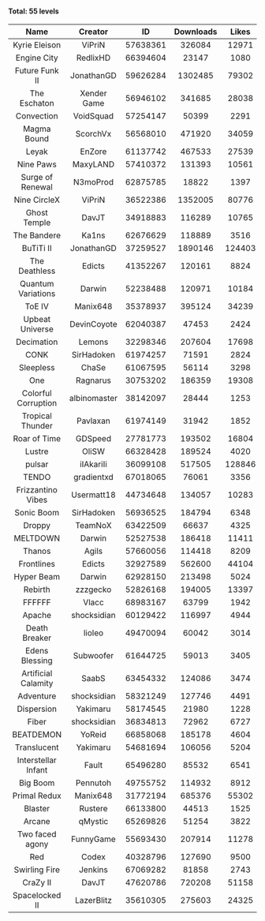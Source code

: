 #### Total: 55 levels

| Name | Creator | ID | Downloads | Likes |
|:---:|:---:|:---:|:---:|:---:|
| Kyrie Eleison | ViPriN | 57638361 | 326084 | 12971
| Engine City | RedlixHD | 66394604 | 23147 | 1080
| Future Funk II | JonathanGD | 59626284 | 1302485 | 79302
| The Eschaton | Xender Game | 56946102 | 341685 | 28038
| Convection | VoidSquad | 57254147 | 50399 | 2291
| Magma Bound | ScorchVx | 56568010 | 471920 | 34059
| Leyak | EnZore | 61137742 | 467533 | 27539
| Nine Paws | MaxyLAND | 57410372 | 131393 | 10561
| Surge of Renewal | N3moProd | 62875785 | 18822 | 1397
| Nine CircleX | ViPriN | 36522386 | 1352005 | 80776
| Ghost Temple | DavJT | 34918883 | 116289 | 10765
| The Bandere | Ka1ns | 62676629 | 118889 | 3516
| BuTiTi II | JonathanGD | 37259527 | 1890146 | 124403
| The Deathless | Edicts | 41352267 | 120161 | 8824
| Quantum Variations | Darwin | 52238488 | 120971 | 10184
| ToE IV  | Manix648 | 35378937 | 395124 | 34239
| Upbeat Universe | DevinCoyote | 62040387 | 47453 | 2424
| Decimation | Lemons | 32298346 | 207604 | 17698
| CONK | SirHadoken | 61974257 | 71591 | 2824
| Sleepless | ChaSe | 61067595 | 56114 | 3298
| One | Ragnarus | 30753202 | 186359 | 19308
| Colorful Corruption | albinomaster | 38142097 | 28444 | 1253
| Tropical Thunder | Pavlaxan | 61974149 | 31942 | 1852
| Roar of Time | GDSpeed | 27781773 | 193502 | 16804
| Lustre | OliSW | 66328428 | 189524 | 4020
| pulsar | iIAkariIi | 36099108 | 517505 | 128846
| TENDO | gradientxd | 67018065 | 76061 | 3356
| Frizzantino Vibes | Usermatt18 | 44734648 | 134057 | 10283
| Sonic Boom | SirHadoken | 56936525 | 184794 | 6348
| Droppy | TeamNoX | 63422509 | 66637 | 4325
| MELTDOWN | Darwin | 52527538 | 186418 | 11411
| Thanos | Agils | 57660056 | 114418 | 8209
| Frontlines | Edicts | 32927589 | 562600 | 44104
| Hyper Beam | Darwin | 62928150 | 213498 | 5024
| Rebirth | zzzgecko | 52826168 | 194005 | 13397
| FFFFFF | Vlacc | 68983167 | 63799 | 1942
| Apache | shocksidian | 60129422 | 116997 | 4944
| Death Breaker | lioleo | 49470094 | 60042 | 3014
| Edens Blessing | Subwoofer | 61644725 | 59013 | 3405
| Artificial Calamity | SaabS | 63454332 | 124086 | 3474
| Adventure | shocksidian | 58321249 | 127746 | 4491
| Dispersion | Yakimaru | 58174545 | 21980 | 1228
| Fiber | shocksidian | 36834813 | 72962 | 6727
| BEATDEMON | YoReid | 66858068 | 185178 | 4604
| Translucent | Yakimaru | 54681694 | 106056 | 5204
| Interstellar Infant | Fault | 65496280 | 85532 | 6541
| Big Boom | Pennutoh | 49755752 | 114932 | 8912
| Primal Redux | Manix648 | 31772194 | 685376 | 55302
| Blaster | Rustere | 66133800 | 44513 | 1525
| Arcane | qMystic | 65269826 | 51254 | 3822
| Two faced agony | FunnyGame | 55693430 | 207914 | 11278
| Red | Codex | 40328796 | 127690 | 9500
| Swirling Fire | Jenkins | 67069282 | 81858 | 2743
| CraZy II | DavJT | 47620786 | 720208 | 51158
| Spacelocked II | LazerBlitz | 35610305 | 275603 | 24325
